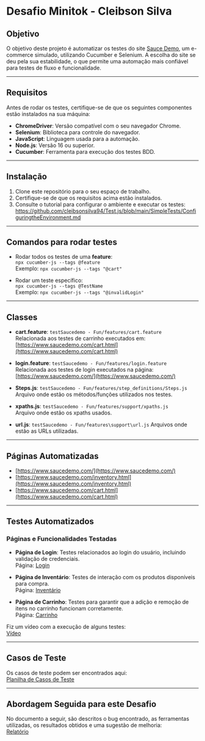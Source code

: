 # Desafio Minitok - Cleibson Silva

## Objetivo

O objetivo deste projeto é automatizar os testes do site [Sauce Demo](https://www.saucedemo.com/), um e-commerce simulado, utilizando Cucumber e Selenium. A escolha do site se deu pela sua estabilidade, o que permite uma automação mais confiável para testes de fluxo e funcionalidade.

---

## Requisitos

Antes de rodar os testes, certifique-se de que os seguintes componentes estão instalados na sua máquina:

- **ChromeDriver**: Versão compatível com o seu navegador Chrome.
- **Selenium**: Biblioteca para controle do navegador.
- **JavaScript**: Linguagem usada para a automação.
- **Node.js**: Versão 16 ou superior.
- **Cucumber**: Ferramenta para execução dos testes BDD.

---

## Instalação

1. Clone este repositório para o seu espaço de trabalho.
2. Certifique-se de que os requisitos acima estão instalados.
3. Consulte o tutorial para configurar o ambiente e executar os testes:  
   https://github.com/cleibsonsilva94/Test.js/blob/main/SimpleTests/ConfiguringtheEnvironment.md

---

## Comandos para rodar testes

- Rodar todos os testes de uma **feature**:  
  `npx cucumber-js --tags @feature`  
  Exemplo: `npx cucumber-js --tags "@cart"`

- Rodar um teste específico:  
  `npx cucumber-js --tags @TestName`  
  Exemplo: `npx cucumber-js --tags "@invalidLogin"`

---

## Classes

- **cart.feature**: `testSaucedemo - Fun/features/cart.feature`  
  Relacionada aos testes de carrinho executados em:  
  [https://www.saucedemo.com/cart.html](https://www.saucedemo.com/cart.html)

- **login.feature**: `testSaucedemo - Fun/features/login.feature`  
  Relacionada aos testes de login executados na página:  
  [https://www.saucedemo.com/](https://www.saucedemo.com/)

- **Steps.js**: `testSaucedemo - Fun/features/step_definitions/Steps.js`  
  Arquivo onde estão os métodos/funções utilizados nos testes.

- **xpaths.js**: `testSaucedemo - Fun/features/support/xpaths.js`  
  Arquivo onde estão os xpaths usados.

- **url.js**: `testSaucedemo - Fun/features\support\url.js` 
  Arquivos onde estão as URLs utilizadas.  

---

## Páginas Automatizadas

- [https://www.saucedemo.com/](https://www.saucedemo.com/)
- [https://www.saucedemo.com/inventory.html](https://www.saucedemo.com/inventory.html)
- [https://www.saucedemo.com/cart.html](https://www.saucedemo.com/cart.html)

---

## Testes Automatizados

### Páginas e Funcionalidades Testadas

- **Página de Login**: Testes relacionados ao login do usuário, incluindo validação de credenciais.  
  Página: [Login](https://www.saucedemo.com/)

- **Página de Inventário**: Testes de interação com os produtos disponíveis para compra.  
  Página: [Inventário](https://www.saucedemo.com/inventory.html)

- **Página de Carrinho**: Testes para garantir que a adição e remoção de itens no carrinho funcionam corretamente.  
  Página: [Carrinho](https://www.saucedemo.com/cart.html)

Fiz um vídeo com a execução de alguns testes:  
[Vídeo](https://drive.google.com/file/d/1PuzsLOTloSdSb1WmcZnJfjbn1WDlzdtn/view?usp=drive_link)

---

## Casos de Teste

Os casos de teste podem ser encontrados aqui:  
[Planilha de Casos de Teste](https://docs.google.com/spreadsheets/d/1focNywOuat5Ur9Fx5mTRSOoNEWUPgJA1rcnumEXvnkM/edit?gid=0#gid=0)

---

## Abordagem Seguida para este Desafio

No documento a seguir, são descritos o bug encontrado, as ferramentas utilizadas, os resultados obtidos e uma sugestão de melhoria:  
[Relatório](https://docs.google.com/document/d/11R9qDWBp_lyDS1bh19GtsgswVnnlUOwHzTv4sRuNTAw/edit?usp=drive_link)

